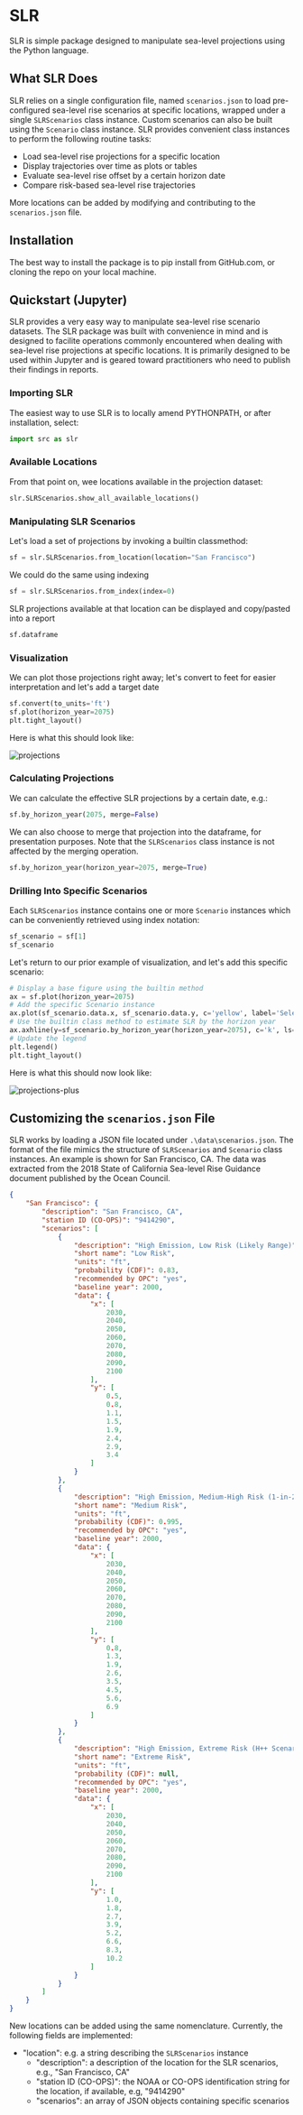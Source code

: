 # SLR
SLR is simple package designed to manipulate sea-level projections using the Python language.

## What SLR Does
SLR relies on a single configuration file, named `scenarios.json` to load pre-configured sea-level rise scenarios at specific locations, wrapped under a single `SLRScenarios` class instance. Custom scenarios can also be built using the `Scenario` class instance. SLR provides convenient class instances to perform the following routine tasks:

* Load sea-level rise projections for a specific location
* Display trajectories over time as plots or tables
* Evaluate sea-level rise offset by a certain horizon date
* Compare risk-based sea-level rise trajectories

More locations can be added by modifying and contributing to the `scenarios.json` file.

## Installation
The best way to install the package is to pip install from GitHub.com, or cloning the repo on your local machine.

## Quickstart (Jupyter)

SLR provides a very easy way to manipulate sea-level rise scenario datasets. The SLR package was built with convenience in mind and is designed to facilite operations commonly encountered when dealing with sea-level rise projections at specific locations. It is primarily designed to be used within Jupyter and is geared toward practitioners who need to publish their findings in reports.

### Importing SLR
The easiest way to use SLR is to locally amend PYTHONPATH, or after installation, select:

```python
import src as slr
```

### Available Locations
From that point on, wee locations available in the projection dataset:
```python
slr.SLRScenarios.show_all_available_locations()
```

### Manipulating SLR Scenarios
Let's load a set of projections by invoking a builtin classmethod:
```python
sf = slr.SLRScenarios.from_location(location="San Francisco")
```

We could do the same using indexing
```python
sf = slr.SLRScenarios.from_index(index=0)
```

SLR projections available at that location can be displayed and copy/pasted into a report
```python
sf.dataframe
```

### Visualization
We can plot those projections right away; let's convert to feet for easier interpretation and let's add a target date
```python
sf.convert(to_units='ft')
sf.plot(horizon_year=2075)
plt.tight_layout()
```

Here is what this should look like:

![projections](https://user-images.githubusercontent.com/46502166/143791203-32a194a6-169a-4bb7-81e0-087fb889ffcd.png)

### Calculating Projections
We can calculate the effective SLR projections by a certain date, e.g.:
```python
sf.by_horizon_year(2075, merge=False)
```

We can also choose to merge that projection into the dataframe, for presentation purposes. Note that the `SLRScenarios` class instance is not affected by the merging operation.
```python
sf.by_horizon_year(horizon_year=2075, merge=True)
```

### Drilling Into Specific Scenarios
Each `SLRScenarios` instance contains one or more `Scenario` instances which can be conveniently retrieved using index notation:
```python
sf_scenario = sf[1]
sf_scenario
```

Let's return to our prior example of visualization, and let's add this specific scenario:
```python
# Display a base figure using the builtin method
ax = sf.plot(horizon_year=2075)
# Add the specific Scenario instance
ax.plot(sf_scenario.data.x, sf_scenario.data.y, c='yellow', label='Selected for design', lw=10, alpha=.65)
# Use the builtin class method to estimate SLR by the horizon year
ax.axhline(y=sf_scenario.by_horizon_year(horizon_year=2075), c='k', ls='--', lw=1)
# Update the legend
plt.legend()
plt.tight_layout()
```

Here is what this should now look like:

![projections-plus](https://user-images.githubusercontent.com/46502166/143791670-ebfab835-3084-44e6-bcfb-a770f001c4ee.png)

## Customizing the `scenarios.json` File

SLR works by loading a JSON file located under `.\data\scenarios.json`. The format of the file mimics the structure of `SLRScenarios` and `Scenario` class instances. An example is shown for San Francisco, CA. The data was extracted from the 2018 State of California Sea-level Rise Guidance document published by the Ocean Council.

```json
{
    "San Francisco": {
        "description": "San Francisco, CA",
        "station ID (CO-OPS)": "9414290",
        "scenarios": [
            {
                "description": "High Emission, Low Risk (Likely Range)",
                "short name": "Low Risk",
                "units": "ft",
                "probability (CDF)": 0.83,
                "recommended by OPC": "yes",
                "baseline year": 2000,
                "data": {
                    "x": [
                        2030,
                        2040,
                        2050,
                        2060,
                        2070,
                        2080,
                        2090,
                        2100
                    ],
                    "y": [
                        0.5,
                        0.8,
                        1.1,
                        1.5,
                        1.9,
                        2.4,
                        2.9,
                        3.4
                    ]
                }
            },
            {
                "description": "High Emission, Medium-High Risk (1-in-200 Chance)",
                "short name": "Medium Risk",
                "units": "ft",
                "probability (CDF)": 0.995,
                "recommended by OPC": "yes",
                "baseline year": 2000,
                "data": {
                    "x": [
                        2030,
                        2040,
                        2050,
                        2060,
                        2070,
                        2080,
                        2090,
                        2100
                    ],
                    "y": [
                        0.8,
                        1.3,
                        1.9,
                        2.6,
                        3.5,
                        4.5,
                        5.6,
                        6.9
                    ]
                }
            },
            {
                "description": "High Emission, Extreme Risk (H++ Scenario)",
                "short name": "Extreme Risk",
                "units": "ft",
                "probability (CDF)": null,
                "recommended by OPC": "yes",
                "baseline year": 2000,
                "data": {
                    "x": [
                        2030,
                        2040,
                        2050,
                        2060,
                        2070,
                        2080,
                        2090,
                        2100
                    ],
                    "y": [
                        1.0,
                        1.8,
                        2.7,
                        3.9,
                        5.2,
                        6.6,
                        8.3,
                        10.2
                    ]
                }
            }
        ]
    }
}
```

New locations can be added using the same nomenclature. Currently, the following fields are implemented:

* "location": e.g. a string describing the `SLRScenarios` instance
  - "description": a description of the location for the SLR scenarios, e.g., "San Francisco, CA"
  - "station ID (CO-OPS)": the NOAA or CO-OPS identification string for the location, if available, e.g, "9414290"
  - "scenarios": an array of JSON objects containing specific scenarios
